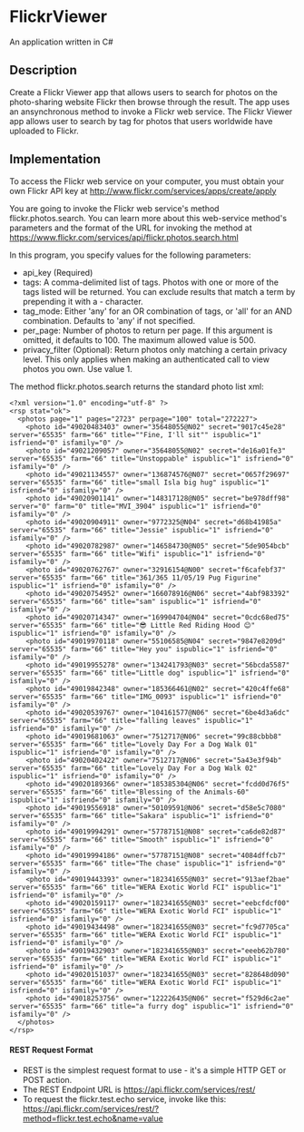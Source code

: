 # FlickrViewer
An application written in C#

## Description
Create a Flickr Viewer app that allows users to search for photos on the photo-sharing website Flickr then browse through the result. The app uses an ansynchronous method to invoke a Flickr web service. The Flickr Viewer app allows user to search by tag for photos that users worldwide have uploaded to Flickr.

## Implementation
To access the Flickr web service on your computer, you must obtain your own Flickr API key at http://www.flickr.com/services/apps/create/apply

You are going to invoke the Flickr web service's method flickr.photos.search. You can learn more about this web-service method's parameters and the format of the URL for invoking the method at https://www.flickr.com/services/api/flickr.photos.search.html

In this program, you specify values for the following parameters:
- api_key (Required)
- tags: A comma-delimited list of tags. Photos with one or more of the tags listed will be returned. You can exclude results that match a term by prepending it with a - character.
- tag_mode: Either 'any' for an OR combination of tags, or 'all' for an AND combination. Defaults to 'any' if not specified.
- per_page: Number of photos to return per page. If this argument is omitted, it defaults to 100. The maximum allowed value is 500.
- privacy_filter (Optional): Return photos only matching a certain privacy level. This only applies when making an authenticated call to view photos you own. Use value 1.

The method flickr.photos.search returns the standard photo list xml:
```
<?xml version="1.0" encoding="utf-8" ?>
<rsp stat="ok">
  <photos page="1" pages="2723" perpage="100" total="272227">
    <photo id="49020483403" owner="35648055@N02" secret="9017c45e28" server="65535" farm="66" title=""Fine, I'll sit"" ispublic="1" isfriend="0" isfamily="0" />
    <photo id="49021209057" owner="35648055@N02" secret="de16a01fe3" server="65535" farm="66" title="Unstoppable" ispublic="1" isfriend="0" isfamily="0" />
    <photo id="49021134557" owner="136874576@N07" secret="0657f29697" server="65535" farm="66" title="small Isla big hug" ispublic="1" isfriend="0" isfamily="0" />
    <photo id="49020901141" owner="148317128@N05" secret="be978dff98" server="0" farm="0" title="MVI_3904" ispublic="1" isfriend="0" isfamily="0" />
    <photo id="49020904911" owner="9772325@N04" secret="d68b41985a" server="65535" farm="66" title="Jessie" ispublic="1" isfriend="0" isfamily="0" />
    <photo id="49020782987" owner="146584730@N05" secret="5de9054bcb" server="65535" farm="66" title="Wifi" ispublic="1" isfriend="0" isfamily="0" />
    <photo id="49020762767" owner="32916154@N00" secret="f6cafebf37" server="65535" farm="66" title="361/365 11/05/19 Pug Figurine" ispublic="1" isfriend="0" isfamily="0" />
    <photo id="49020754952" owner="166078916@N06" secret="4abf983392" server="65535" farm="66" title="sam" ispublic="1" isfriend="0" isfamily="0" />
    <photo id="49020714347" owner="169904704@N04" secret="0cdc68ed75" server="65535" farm="66" title="😎 Little Red Riding Hood 😊" ispublic="1" isfriend="0" isfamily="0" />
    <photo id="49019970118" owner="55106585@N04" secret="9847e8209d" server="65535" farm="66" title="Hey you" ispublic="1" isfriend="0" isfamily="0" />
    <photo id="49019955278" owner="134241793@N03" secret="56bcda5587" server="65535" farm="66" title="Little dog" ispublic="1" isfriend="0" isfamily="0" />
    <photo id="49019842348" owner="185366461@N02" secret="420c4ffe68" server="65535" farm="66" title="IMG_0093" ispublic="1" isfriend="0" isfamily="0" />
    <photo id="49020539767" owner="104161577@N06" secret="6be4d3a6dc" server="65535" farm="66" title="falling leaves" ispublic="1" isfriend="0" isfamily="0" />
    <photo id="49019681063" owner="7512717@N06" secret="99c88cbbb8" server="65535" farm="66" title="Lovely Day For a Dog Walk 01" ispublic="1" isfriend="0" isfamily="0" />
    <photo id="49020402422" owner="7512717@N06" secret="5a43e3f94b" server="65535" farm="66" title="Lovely Day For a Dog Walk 02" ispublic="1" isfriend="0" isfamily="0" />
    <photo id="49020189366" owner="185385304@N06" secret="fcdd0d76f5" server="65535" farm="66" title="Blessing of the Animals-60" ispublic="1" isfriend="0" isfamily="0" />
    <photo id="49019556918" owner="50109591@N06" secret="d58e5c7080" server="65535" farm="66" title="Sakara" ispublic="1" isfriend="0" isfamily="0" />
    <photo id="49019994291" owner="57787151@N08" secret="ca6de82d87" server="65535" farm="66" title="Smooth" ispublic="1" isfriend="0" isfamily="0" />
    <photo id="49019994186" owner="57787151@N08" secret="4084dffcb7" server="65535" farm="66" title="The chase" ispublic="1" isfriend="0" isfamily="0" />
    <photo id="49019443393" owner="182341655@N03" secret="913aef2bae" server="65535" farm="66" title="WERA Exotic World FCI" ispublic="1" isfriend="0" isfamily="0" />
    <photo id="49020159117" owner="182341655@N03" secret="eebcfdcf00" server="65535" farm="66" title="WERA Exotic World FCI" ispublic="1" isfriend="0" isfamily="0" />
    <photo id="49019434498" owner="182341655@N03" secret="fc9d7705ca" server="65535" farm="66" title="WERA Exotic World FCI" ispublic="1" isfriend="0" isfamily="0" />
    <photo id="49019432903" owner="182341655@N03" secret="eeeb62b780" server="65535" farm="66" title="WERA Exotic World FCI" ispublic="1" isfriend="0" isfamily="0" />
    <photo id="49020151037" owner="182341655@N03" secret="828648d090" server="65535" farm="66" title="WERA Exotic World FCI" ispublic="1" isfriend="0" isfamily="0" />
    <photo id="49018253756" owner="122226435@N06" secret="f529d6c2ae" server="65535" farm="66" title="a furry dog" ispublic="1" isfriend="0" isfamily="0" />
  </photos>
</rsp>
```

#### REST Request Format
- REST is the simplest request format to use - it's a simple HTTP GET or POST action.
- The REST Endpoint URL is https://api.flickr.com/services/rest/
- To request the flickr.test.echo service, invoke like this: https://api.flickr.com/services/rest/?method=flickr.test.echo&name=value
